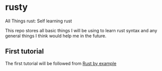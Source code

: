 # rusty
All Things rust: Self learning rust

This repo stores all basic things I will be using to learn rust syntax and any general things I think would help me in the future.

## First tutorial

The first tutorial will be followed from [Rust by example](https://doc.rust-lang.org/stable/rust-by-example/index.html)